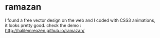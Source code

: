 # ramazan
I found a free vector design on the web and I coded with CSS3 animations, it looks pretty good. check the demo :  
http://halilemreozen.github.io/ramazan/
